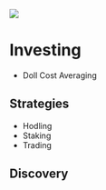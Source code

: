 ![](https://raw.githubusercontent.com/horizontalsystems/blockchain-crypto-guides/master/fundamentals/images/09-main-l.png)

# Investing

- Doll Cost Averaging

## Strategies

- Hodling
- Staking
- Trading

## Discovery